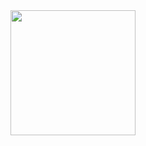 <img src='https://github.com/sammydowds/django-rest-automate-pm/blob/master/djangorestautomatepm/ground_control.png' width="200" height="200"/>

